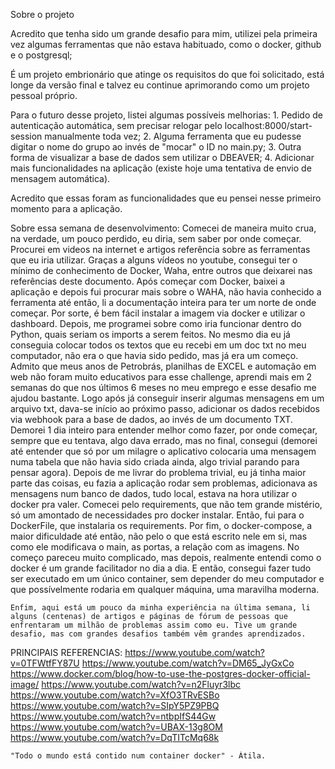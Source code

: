 Sobre o projeto

Acredito que tenha sido um grande desafio para mim, utilizei pela primeira vez algumas ferramentas que não estava habituado, como o docker, github e o postgresql;

É um projeto embrionário que atinge os requisitos do que foi solicitado, está longe da versão final e talvez eu continue aprimorando como um projeto pessoal próprio.

Para o futuro desse projeto, listei algumas possíveis melhorias:
    1. Pedido de autenticação automática, sem precisar relogar pelo localhost:8000/start-session manualmente toda vez;
    2. Alguma ferramenta que eu pudesse digitar o nome do grupo ao invés de "mocar" o ID no main.py;
    3. Outra forma de visualizar a base de dados sem utilizar o DBEAVER;
    4. Adicionar mais funcionalidades na aplicação (existe hoje uma tentativa de envio de mensagem automática).

Acredito que essas foram as funcionalidades que eu pensei nesse primeiro momento para a aplicação.

Sobre essa semana de desenvolvimento:
    Comecei de maneira muito crua, na verdade, um pouco perdido, eu diria, sem saber por onde começar. Procurei em videos na internet e artigos referência sobre as ferramentas que eu iria utilizar. Graças a alguns vídeos no youtube, consegui ter o mínimo de conhecimento de Docker, Waha, entre outros que deixarei nas referências deste documento.
    Após começar com Docker, baixei a aplicação e depois fui procurar mais sobre o WAHA, não havia conhecido a ferramenta até então, li a documentação inteira para ter um norte de onde começar. Por sorte, é bem fácil instalar a imagem via docker e utilizar o dashboard. Depois, me programei sobre como iria funcionar dentro do Python, quais seriam os imports a serem feitos. No mesmo dia eu já conseguia colocar todos os textos que eu recebi em um doc txt no meu computador, não era o que havia sido pedido, mas já era um começo.
    Admito que meus anos de Petrobrás, planilhas de EXCEL e automação em web não foram muito educativos para esse challenge, aprendi mais em 2 semanas do que nos últimos 6 meses no meu emprego e esse desafio me ajudou bastante. Logo após já conseguir inserir algumas mensagens em um arquivo txt, dava-se início ao próximo passo, adicionar os dados recebidos via webhook para a base de dados, ao invés de um documento TXT. Demorei 1 dia inteiro para entender melhor como fazer, por onde começar, sempre que eu tentava, algo dava errado, mas no final, consegui (demorei até entender que só por um milagre o aplicativo colocaria uma mensagem numa tabela que não havia sido criada ainda, algo trivial parando para pensar agora).
    Depois de me livrar do problema trivial, eu já tinha maior parte das coisas, eu fazia a aplicação rodar sem problemas, adicionava as mensagens num banco de dados, tudo local, estava na hora utilizar o docker pra valer.
    Comecei pelo requirements, que não tem grande mistério, só um amontado de necessidades pro docker instalar.
    Então, fui para o DockerFile, que instalaria os requirements.
    Por fim, o docker-compose, a maior dificuldade até então, não pelo o que está escrito nele em si, mas como ele modificava o main, as portas, a relação com as imagens. No começo pareceu muito complicado, mas depois, realmente entendi como o docker é um grande facilitador no dia a dia.
    E então, consegui fazer tudo ser executado em um único container, sem depender do meu computador e que possívelmente rodaria em qualquer máquina, uma maravilha moderna.

    Enfim, aqui está um pouco da minha experiência na última semana, li alguns (centenas) de artigos e páginas de fórum de pessoas que enfrentaram um milhão de problemas assim como eu. Tive um grande desafio, mas com grandes desafios também vêm grandes aprendizados.
    
PRINCIPAIS REFERENCIAS:
    https://www.youtube.com/watch?v=0TFWtfFY87U
    https://www.youtube.com/watch?v=DM65_JyGxCo
    https://www.docker.com/blog/how-to-use-the-postgres-docker-official-image/
    https://www.youtube.com/watch?v=n2Fluyr3lbc
    https://www.youtube.com/watch?v=XfO3TRvESBo
    https://www.youtube.com/watch?v=SIpY5PZ9PBQ
    https://www.youtube.com/watch?v=ntbpIfS44Gw
    https://www.youtube.com/watch?v=UBAX-13g8OM
    https://www.youtube.com/watch?v=DqTITcMq68k

    "Todo o mundo está contido num container docker" - Átila.